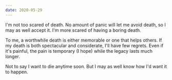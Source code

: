 ```yaml
---
date: 2020-05-29
---
```


I'm not too scared of death. No amount of panic will let me avoid death, so I may as well accept it. I'm more scared of having a boring death.

To me, a worthwhile death is either memorable or one that helps others. If my death is both spectacular and considerate, I'll have few regrets. Even if it's painful, the pain is temporary (I hope) while the legacy lasts much longer.

Not to say I want to die anytime soon. But I may as well know how I'd want it to happen.
